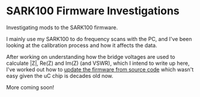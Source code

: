 # SARK100 Firmware Investigations

Investigating mods to the SARK100 firmware.

I mainly use my SARK100 to do frequency scans with the PC, and I've been looking at the calibration process and how it affects the data.

After working on understanding how the bridge voltages are used to calculate |Z|, Re(Z) and Im(Z) (and VSWR), which I intend to write up here, I've worked out how to [update the firmware from source code](https://g1ojs.github.io/SARK100-Firmware/Editing%20SARK100%20Firmware%20in%202024) which wasn't easy given the uC chip is decades old now.

More coming soon!
